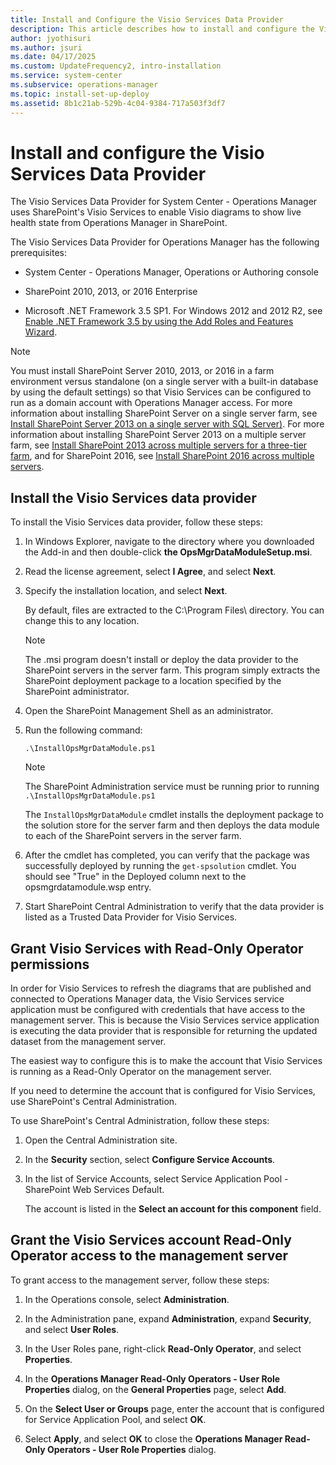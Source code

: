 ```yaml
---
title: Install and Configure the Visio Services Data Provider
description: This article describes how to install and configure the Visio Services Data Provider in a SharePoint farm.
author: jyothisuri
ms.author: jsuri
ms.date: 04/17/2025
ms.custom: UpdateFrequency2, intro-installation
ms.service: system-center
ms.subservice: operations-manager
ms.topic: install-set-up-deploy
ms.assetid: 8b1c21ab-529b-4c04-9384-717a503f3df7
---
```


# Install and configure the Visio Services Data Provider



The Visio Services Data Provider for System Center - Operations Manager uses SharePoint's Visio Services to enable Visio diagrams to show live health state from Operations Manager in SharePoint.   

The Visio Services Data Provider for Operations Manager has the following prerequisites:  

-   System Center - Operations Manager, Operations or Authoring console  

-   SharePoint 2010, 2013, or 2016 Enterprise  

-   Microsoft .NET Framework 3.5 SP1.  For Windows 2012 and 2012 R2, see [Enable .NET Framework 3.5 by using the Add Roles and Features Wizard](/previous-versions/windows/it-pro/windows-8.1-and-8/dn482071(v=win.10)).

> [!NOTE]  
> You must install SharePoint Server 2010, 2013, or 2016 in a farm environment versus standalone (on a single server with a built-in database by using the default settings) so that Visio Services can be configured to run as a domain account with Operations Manager access. For more information about installing SharePoint Server on a single server farm, see [Install SharePoint Server 2013 on a single server with SQL Server)](/SharePoint/install/install-sharepoint-server-2016-on-one-server). For more information about installing SharePoint Server 2013 on a multiple server farm, see [Install SharePoint 2013 across multiple servers for a three-tier farm](/SharePoint/install/install-sharepoint-server-2016-across-multiple-servers), and for SharePoint 2016, see [Install SharePoint 2016 across multiple servers](/SharePoint/install/install-sharepoint-server-2016-across-multiple-servers).  

## Install the Visio Services data provider  

To install the Visio Services data provider, follow these steps:

1.  In Windows Explorer, navigate to the directory where you downloaded the Add-in and then double-click **the OpsMgrDataModuleSetup.msi**.  

2.  Read the license agreement, select **I Agree**, and select **Next**.  

3.  Specify the installation location, and select **Next**.  

    By default, files are extracted to the C:\Program Files\ directory. You can change this to any location.  

    > [!NOTE]  
    > The .msi program doesn't install or deploy the data provider to the SharePoint servers in the server farm. This program simply extracts the SharePoint deployment package to a location specified by the SharePoint administrator.  

4.  Open the SharePoint Management Shell as an administrator.  

5.  Run the following command:  

    ```  
    .\InstallOpsMgrDataModule.ps1  
    ```  

    > [!NOTE]  
    > The SharePoint Administration service must be running prior to running `.\InstallOpsMgrDataModule.ps1`  

    The `InstallOpsMgrDataModule` cmdlet installs the deployment package to the solution store for the server farm and then deploys the data module to each of the SharePoint servers in the server farm.  

6.  After the cmdlet has completed, you can verify that the package was successfully deployed by running the `get-spsolution` cmdlet. You should see "True" in the Deployed column next to the opsmgrdatamodule.wsp entry.  

7.  Start SharePoint Central Administration to verify that the data provider is listed as a Trusted Data Provider for Visio Services.  

## Grant Visio Services with Read-Only Operator permissions

In order for Visio Services to refresh the diagrams that are published and connected to Operations Manager data, the Visio Services service application must be configured with credentials that have access to the management server. This is because the Visio Services service application is executing the data provider that is responsible for returning the updated dataset from the management server.  

The easiest way to configure this is to make the account that Visio Services is running as a Read-Only Operator on the management server.  

If you need to determine the account that is configured for Visio Services, use SharePoint's Central Administration.

To use SharePoint's Central Administration, follow these steps:

1.  Open the Central Administration site.  

2.  In the **Security** section, select **Configure Service Accounts**.  

3.  In the list of Service Accounts, select Service Application Pool - SharePoint Web Services Default.  

    The account is listed in the **Select an account for this component** field.  

## Grant the Visio Services account Read-Only Operator access to the management server  

To grant access to the management server, follow these steps:

1.  In the Operations console, select **Administration**.  

2.  In the Administration pane, expand **Administration**, expand **Security**, and select **User Roles**.  

3.  In the User Roles pane, right-click **Read-Only Operator**, and select **Properties**.  

4.  In the **Operations Manager Read-Only Operators - User Role Properties** dialog, on the **General Properties** page, select **Add**.  

5.  On the **Select User or Groups** page, enter the account that is configured for Service Application Pool, and select **OK**.  

6.  Select **Apply**, and select **OK** to close the **Operations Manager Read-Only Operators - User Role Properties** dialog.
